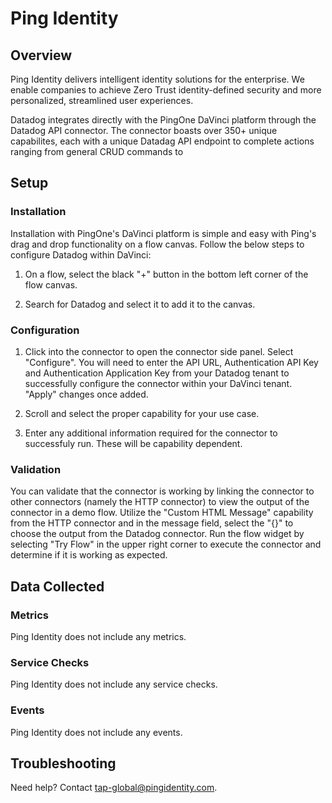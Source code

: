 # Ping Identity

## Overview

Ping Identity delivers intelligent identity solutions for the enterprise. We enable companies to achieve Zero Trust identity-defined security and more personalized, streamlined user experiences.

Datadog integrates directly with the PingOne DaVinci platform through the Datadog API connector. The connector boasts over 350+ unique capabilites, each with a unique Datadag API endpoint to complete actions ranging from general CRUD commands to 

## Setup

### Installation

Installation with PingOne's DaVinci platform is simple and easy with Ping's drag and drop functionality on a flow canvas. Follow the below steps to configure Datadog within DaVinci:

1. On a flow, select the black "+" button in the bottom left corner of the flow canvas. 

2. Search for Datadog and select it to add it to the canvas.


### Configuration

1. Click into the connector to open the connector side panel. Select "Configure". You will need to enter the API URL, Authentication API Key and Authentication Application Key from your Datadog tenant to successfully configure the connector within your DaVinci tenant. "Apply" changes once added.

2. Scroll and select the proper capability for your use case.

3. Enter any additional information required for the connector to successfuly run. These will be capability dependent.

### Validation

You can validate that the connector is working by linking the connector to other connectors (namely the HTTP connector) to view the output of the connector in a demo flow. Utilize the "Custom HTML Message" capability from the HTTP connector and in the message field, select the "{}" to choose the output from the Datadog connector. Run the flow widget by selecting "Try Flow" in the upper right corner to execute the connector and determine if it is working as expected.

## Data Collected

### Metrics

Ping Identity does not include any metrics.

### Service Checks

Ping Identity does not include any service checks.

### Events

Ping Identity does not include any events.

## Troubleshooting

Need help? Contact tap-global@pingidentity.com.